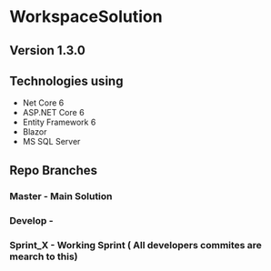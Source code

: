 # WorkspaceSolution

## Version 1.3.0

## Technologies using

* Net Core 6
* ASP.NET Core 6
* Entity Framework 6
* Blazor
* MS SQL Server


## Repo Branches

### Master - Main Solution

### Develop - 

### Sprint_X - Working Sprint ( All developers commites are mearch to this)
